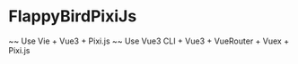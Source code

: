 # FlappyBirdPixiJs
  ~~ Use Vie + Vue3 + Pixi.js ~~
  Use Vue3 CLI + Vue3 + VueRouter + Vuex + Pixi.js